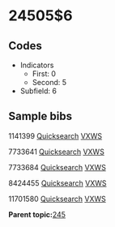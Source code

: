 # 24505$6

## Codes

-   Indicators
    -   First: 0
    -   Second: 5
-   Subfield: 6

## Sample bibs

1141399 [Quicksearch](https://search.library.yale.edu/catalog/1141399) [VXWS](http://prodorbis.library.yale.edu:7014/vxws/GetHoldingsService?bibId=1141399)

7733641 [Quicksearch](https://search.library.yale.edu/catalog/7733641) [VXWS](http://prodorbis.library.yale.edu:7014/vxws/GetHoldingsService?bibId=7733641)

7733684 [Quicksearch](https://search.library.yale.edu/catalog/7733684) [VXWS](http://prodorbis.library.yale.edu:7014/vxws/GetHoldingsService?bibId=7733684)

8424455 [Quicksearch](https://search.library.yale.edu/catalog/8424455) [VXWS](http://prodorbis.library.yale.edu:7014/vxws/GetHoldingsService?bibId=8424455)

11701580 [Quicksearch](https://search.library.yale.edu/catalog/11701580) [VXWS](http://prodorbis.library.yale.edu:7014/vxws/GetHoldingsService?bibId=11701580)

**Parent topic:**[245](../../tags/245/245.md)

